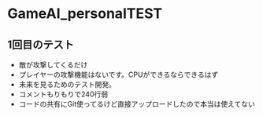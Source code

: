 # GameAI_personalTEST
## 1回目のテスト
- 敵が攻撃してくるだけ
- プレイヤーの攻撃機能はないです。CPUができるならできるはず
- 未来を見るためのテスト開発。
- コメントもりもりで240行弱
- コードの共有にGit使ってるけど直接アップロードしたので本当は使えてない
